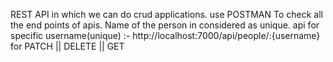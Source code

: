 REST API in which we can do crud applications.
use POSTMAN To check all the end points of apis.
Name of the person in considered as unique.
api for specific username(unique) :- http://localhost:7000/api/people/:{username} for PATCH || DELETE || GET 


